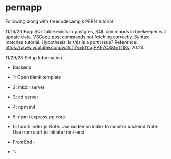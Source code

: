 # pernapp
Following along with freecodecamp's PERN tutorial 

11/16/23
Bug: SQL table exists in postgres, SQL commands in beekeeper will update data. VSCode post commands not fetching correctly. Syntax matches tutorial.
Hypothesis: Is this is a port issue?
Reference: https://www.youtube.com/watch?v=ldYcgPKEZC8&t=1118s, 20:24

11/29/23
Setup Information
- Backend
- 1: Open blank template
- 2:  mkdir server
- 3: cd server
- 4: npm init
- 5: npm i express pg cors
- 6: touch index.js
Note: Use nodemon index to monitor backend
Note: Use npm start to initiate front-end 

- FrontEnd -
- 1: 
